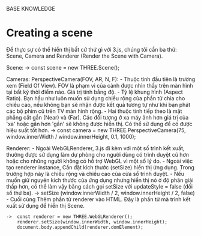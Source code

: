 BASE KNOWLEDGE

# Creating a scene
Để thực sự có thể hiển thị bất cứ thứ gì với 3.js, chúng tôi cần ba thứ: Scene, Camera and Renderer (Render the Scene with Camera).

Scene: ->   const scene = new THREE.Scene();

Cameras:
    PerspectiveCamera(FOV, AR, N, F):
        - Thuộc tính đầu tiên là trường xem (Field Of View). FOV là phạm vi của cảnh được nhìn thấy trên màn hình tại bất kỳ thời điểm nào. Giá trị tính bằng độ.
        - Tỷ lệ khung hình (Aspect Ratio). Bạn hầu như luôn muốn sử dụng chiều rộng của phần tử chia cho chiều cao, nếu không bạn sẽ nhận được kết quả tương tự như khi bạn phát các bộ phim cũ trên TV màn hình rộng.
        - Hai thuộc tính tiếp theo là mặt phẳng cắt gần (Near) và (Far). Các đối tượng ở xa máy ảnh hơn giá trị của 'xa' hoặc gần hơn 'gần' sẽ không được hiển thị. Có thể sử dụng để có được hiệu suất tốt hơn.
        ->  const camera = new THREE.PerspectiveCamera(75, window.innerWidth / window.innerHeight, 0.1, 1000);

Renderer: 
    - Ngoài WebGLRenderer, 3.js đi kèm với một số trình kết xuất, thường được sử dụng làm dự phòng cho người dùng có trình duyệt cũ hơn hoặc cho những người không có hỗ trợ WebGL vì một số lý do.
    - Ngoài việc tạo renderer instance, Cần đặt kích thước (setSize) hiển thị ứng dụng. Trong trường hợp này là chiều rộng và chiều cao của cửa sổ trình duyệt.
    - Nếu muốn giữ nguyên kích thước của ứng dụng nhưng hiển thị nó ở độ phân giải thấp hơn, có thể làm vậy bằng cách gọi setSize với updateStyle = false (đối số thứ ba). -> setSize (window.innerWidth / 2, window.innerHeight / 2, false)
    - Cuối cùng Thêm phần tử renderer vào HTML. Đây là phần tử <canvas> mà trình kết xuất sử dụng để hiển thị Scene.

    ->  const renderer = new THREE.WebGLRenderer();
        renderer.setSize(window.innerWidth, window.innerHeight);
        document.body.appendChild(renderer.domElement);



